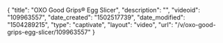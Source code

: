 {
    "title": "OXO Good Grips&reg; Egg Slicer",
    "description": "",
    "videoid": "109963557",
    "date_created": "1502517739",
    "date_modified": "1504289215",
    "type": "captivate",
    "layout": "video",
    "url": "\/v\/oxo-good-grips-egg-slicer\/109963557"
}